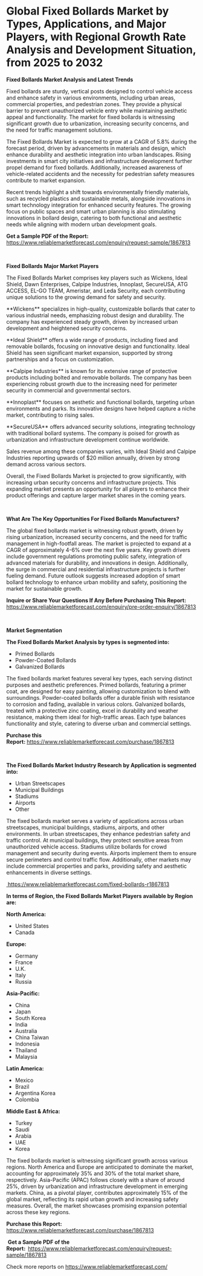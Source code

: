 <p><h1>Global Fixed Bollards Market by Types, Applications, and Major Players, with Regional Growth Rate Analysis and Development Situation, from 2025 to 2032</h1></p><p><strong>Fixed Bollards Market Analysis and Latest Trends</strong></p>
<p><p>Fixed bollards are sturdy, vertical posts designed to control vehicle access and enhance safety in various environments, including urban areas, commercial properties, and pedestrian zones. They provide a physical barrier to prevent unauthorized vehicle entry while maintaining aesthetic appeal and functionality. The market for fixed bollards is witnessing significant growth due to urbanization, increasing security concerns, and the need for traffic management solutions.</p><p>The Fixed Bollards Market is expected to grow at a CAGR of 5.8% during the forecast period, driven by advancements in materials and design, which enhance durability and aesthetic integration into urban landscapes. Rising investments in smart city initiatives and infrastructure development further propel demand for fixed bollards. Additionally, increased awareness of vehicle-related accidents and the necessity for pedestrian safety measures contribute to market expansion.</p><p>Recent trends highlight a shift towards environmentally friendly materials, such as recycled plastics and sustainable metals, alongside innovations in smart technology integration for enhanced security features. The growing focus on public spaces and smart urban planning is also stimulating innovations in bollard design, catering to both functional and aesthetic needs while aligning with modern urban development goals.</p></p>
<p><strong>Get a Sample PDF of the Report:&nbsp;</strong> <a href="https://www.reliablemarketforecast.com/enquiry/request-sample/1867813?utm_campaign=3357&utm_medium=2&utm_source=Github&utm_content=ia&utm_term=10042025&utm_id=fixed-bollards">https://www.reliablemarketforecast.com/enquiry/request-sample/1867813</a></p>
<p>&nbsp;</p>
<p><strong>Fixed Bollards Major Market Players</strong></p>
<p><p>The Fixed Bollards Market comprises key players such as Wickens, Ideal Shield, Dawn Enterprises, Calpipe Industries, Innoplast, SecureUSA, ATG ACCESS, EL-GO TEAM, Ameristar, and Leda Security, each contributing unique solutions to the growing demand for safety and security. </p><p>**Wickens** specializes in high-quality, customizable bollards that cater to various industrial needs, emphasizing robust design and durability. The company has experienced steady growth, driven by increased urban development and heightened security concerns.</p><p>**Ideal Shield** offers a wide range of products, including fixed and removable bollards, focusing on innovative design and functionality. Ideal Shield has seen significant market expansion, supported by strong partnerships and a focus on customization.</p><p>**Calpipe Industries** is known for its extensive range of protective products including bolted and removable bollards. The company has been experiencing robust growth due to the increasing need for perimeter security in commercial and governmental sectors.</p><p>**Innoplast** focuses on aesthetic and functional bollards, targeting urban environments and parks. Its innovative designs have helped capture a niche market, contributing to rising sales.</p><p>**SecureUSA** offers advanced security solutions, integrating technology with traditional bollard systems. The company is poised for growth as urbanization and infrastructure development continue worldwide.</p><p>Sales revenue among these companies varies, with Ideal Shield and Calpipe Industries reporting upwards of $20 million annually, driven by strong demand across various sectors.</p><p>Overall, the Fixed Bollards Market is projected to grow significantly, with increasing urban security concerns and infrastructure projects. This expanding market presents an opportunity for all players to enhance their product offerings and capture larger market shares in the coming years.</p></p>
<p>&nbsp;</p>
<p><strong>What Are The Key Opportunities For Fixed Bollards Manufacturers?</strong></p>
<p><p>The global fixed bollards market is witnessing robust growth, driven by rising urbanization, increased security concerns, and the need for traffic management in high-footfall areas. The market is projected to expand at a CAGR of approximately 4-6% over the next five years. Key growth drivers include government regulations promoting public safety, integration of advanced materials for durability, and innovations in design. Additionally, the surge in commercial and residential infrastructure projects is further fueling demand. Future outlook suggests increased adoption of smart bollard technology to enhance urban mobility and safety, positioning the market for sustainable growth.</p></p>
<p><strong>Inquire or Share Your Questions If Any Before Purchasing This Report:</strong> <a href="https://www.reliablemarketforecast.com/enquiry/pre-order-enquiry/1867813?utm_campaign=3357&utm_medium=2&utm_source=Github&utm_content=ia&utm_term=10042025&utm_id=fixed-bollards">https://www.reliablemarketforecast.com/enquiry/pre-order-enquiry/1867813</a></p>
<p>&nbsp;</p>
<p><strong>Market Segmentation</strong></p>
<p><strong>The Fixed Bollards Market Analysis by types is segmented into:</strong></p>
<p><ul><li>Primed Bollards</li><li>Powder-Coated Bollards</li><li>Galvanized Bollards</li></ul></p>
<p><p>The fixed bollards market features several key types, each serving distinct purposes and aesthetic preferences. Primed bollards, featuring a primer coat, are designed for easy painting, allowing customization to blend with surroundings. Powder-coated bollards offer a durable finish with resistance to corrosion and fading, available in various colors. Galvanized bollards, treated with a protective zinc coating, excel in durability and weather resistance, making them ideal for high-traffic areas. Each type balances functionality and style, catering to diverse urban and commercial settings.</p></p>
<p><strong>Purchase this Report:&nbsp;</strong><a href="https://www.reliablemarketforecast.com/purchase/1867813?utm_campaign=3357&utm_medium=2&utm_source=Github&utm_content=ia&utm_term=10042025&utm_id=fixed-bollards">https://www.reliablemarketforecast.com/purchase/1867813</a></p>
<p>&nbsp;</p>
<p><strong>The Fixed Bollards Market Industry Research by Application is segmented into:</strong></p>
<p><ul><li>Urban Streetscapes</li><li>Municipal Buildings</li><li>Stadiums</li><li>Airports</li><li>Other</li></ul></p>
<p><p>The fixed bollards market serves a variety of applications across urban streetscapes, municipal buildings, stadiums, airports, and other environments. In urban streetscapes, they enhance pedestrian safety and traffic control. At municipal buildings, they protect sensitive areas from unauthorized vehicle access. Stadiums utilize bollards for crowd management and security during events. Airports implement them to ensure secure perimeters and control traffic flow. Additionally, other markets may include commercial properties and parks, providing safety and aesthetic enhancements in diverse settings.</p></p>
<p><a href="https://www.reliablemarketforecast.com/fixed-bollards-r1867813?utm_campaign=3357&utm_medium=2&utm_source=Github&utm_content=ia&utm_term=10042025&utm_id=fixed-bollards">&nbsp;https://www.reliablemarketforecast.com/fixed-bollards-r1867813</a></p>
<p><strong>In terms of Region, the Fixed Bollards Market Players available by Region are:</strong></p>
<p>
    <p> <strong> North America: </strong>
        <ul>
            <li>United States</li>
            <li>Canada</li>
        </ul>
        </p> 
    <p> <strong> Europe: </strong>
        <ul>
            <li>Germany</li>
            <li>France</li>
            <li>U.K.</li>
            <li>Italy</li>
            <li>Russia</li>
        </ul>
        </p> 
    <p> <strong> Asia-Pacific: </strong>
        <ul>
            <li>China</li>
            <li>Japan</li>
            <li>South Korea</li>
            <li>India</li>
            <li>Australia</li>
            <li>China Taiwan</li>
            <li>Indonesia</li>
            <li>Thailand</li>
            <li>Malaysia</li>
        </ul>
        </p> 
    <p> <strong> Latin America: </strong>
        <ul>
            <li>Mexico</li>
            <li>Brazil</li>
            <li>Argentina Korea</li>
            <li>Colombia</li>
        </ul>
        </p> 
    <p> <strong> Middle East & Africa: </strong>
        <ul>
            <li>Turkey</li>
            <li>Saudi</li>
            <li>Arabia</li>
            <li>UAE</li>
            <li>Korea</li>
        </ul>
    </p>
    </p>
<p><p>The fixed bollards market is witnessing significant growth across various regions. North America and Europe are anticipated to dominate the market, accounting for approximately 35% and 30% of the total market share, respectively. Asia-Pacific (APAC) follows closely with a share of around 25%, driven by urbanization and infrastructure development in emerging markets. China, as a pivotal player, contributes approximately 15% of the global market, reflecting its rapid urban growth and increasing safety measures. Overall, the market showcases promising expansion potential across these key regions.</p></p>
<p><strong>Purchase this Report: </strong><a href="https://www.reliablemarketforecast.com/purchase/1867813?utm_campaign=3357&utm_medium=2&utm_source=Github&utm_content=ia&utm_term=10042025&utm_id=fixed-bollards">https://www.reliablemarketforecast.com/purchase/1867813</a></p>
<p>&nbsp;<strong>Get a Sample PDF of the Report:&nbsp;&nbsp;</strong><a href="https://www.reliablemarketforecast.com/enquiry/request-sample/1867813?utm_campaign=3357&utm_medium=2&utm_source=Github&utm_content=ia&utm_term=10042025&utm_id=fixed-bollards">https://www.reliablemarketforecast.com/enquiry/request-sample/1867813</a></p>
<p><strong></strong></p>
<p>Check more reports on <a href="https://www.reliablemarketforecast.com/?utm_campaign=3357&utm_medium=2&utm_source=Github&utm_content=ia&utm_term=10042025&utm_id=fixed-bollards">https://www.reliablemarketforecast.com/</a></p>